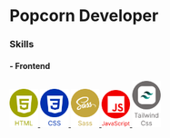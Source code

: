 # Popcorn Developer

### Skills
#### - Frontend

<a href="https://github.com/Popcorn412">
	<img 
		alt="HTML" 
		src="./assets/images/icons/element-1.svg" 
		width="50"
	/>
</a>
 
<a href="https://github.com/Popcorn412">
	<img 
		alt="HTML" 
		src="./assets/images/icons/element-2.svg" 
		width="50"
	/>
</a>
<a href="https://github.com/Popcorn412">
	<img 
		alt="HTML" 
		src="./assets/images/icons/element-3.svg" 
		width="50"
	/>
</a>
<a href="https://github.com/Popcorn412">
	<img 
		alt="HTML" 
		src="./assets/images/icons/element-4.svg" 
		width="50"
	/>
</a>
<a href="https://github.com/Popcorn412">
	<img 
		alt="HTML" 
		src="./assets/images/icons/element-5.svg" 
		width="50"
	/>
</a>
